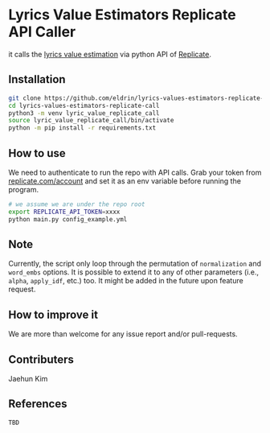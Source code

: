 # Lyrics Value Estimators Replicate API Caller

it calls the [lyrics value estimation](https://replicate.com/eldrin/text-concept-similarity) via python API of [Replicate](https://replicate.com/).


## Installation

```bash
git clone https://github.com/eldrin/lyrics-values-estimators-replicate-call.git
cd lyrics-values-estimators-replicate-call
python3 -m venv lyric_value_replicate_call
source lyric_value_replicate_call/bin/activate
python -m pip install -r requirements.txt
```


## How to use

We need to authenticate to run the repo with API calls. Grab your token from [replicate.com/account](https://replicate.com/account) and set it as an env variable before running the program.

```bash
# we assume we are under the repo root
export REPLICATE_API_TOKEN=xxxx
python main.py config_example.yml
```


## Note

Currently, the script only loop through the permutation of `normalization` and `word_embs` options. It is possible to extend it to any of other parameters (i.e., `alpha`, `apply_idf`, etc.) too. It might be added in the future upon feature request.


## How to improve it

We are more than welcome for any issue report and/or pull-requests.


## Contributers

Jaehun Kim


## References

```
TBD
```
